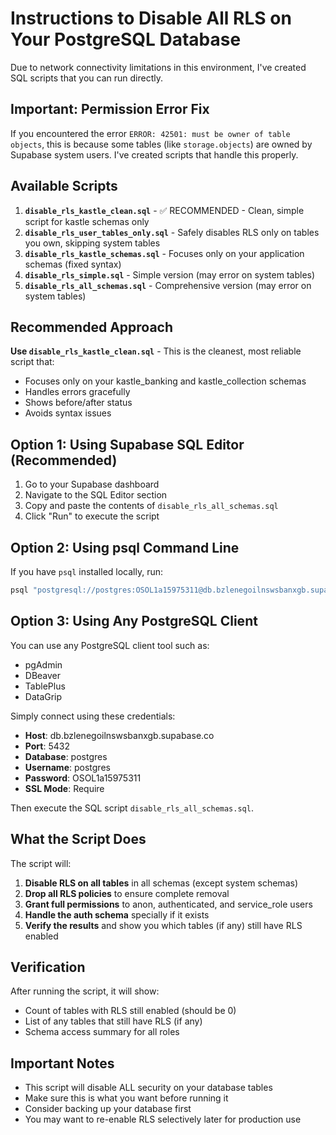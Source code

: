 # Instructions to Disable All RLS on Your PostgreSQL Database

Due to network connectivity limitations in this environment, I've created SQL scripts that you can run directly. 

## Important: Permission Error Fix

If you encountered the error `ERROR: 42501: must be owner of table objects`, this is because some tables (like `storage.objects`) are owned by Supabase system users. I've created scripts that handle this properly.

## Available Scripts

1. **`disable_rls_kastle_clean.sql`** - ✅ RECOMMENDED - Clean, simple script for kastle schemas only
2. **`disable_rls_user_tables_only.sql`** - Safely disables RLS only on tables you own, skipping system tables
3. **`disable_rls_kastle_schemas.sql`** - Focuses only on your application schemas (fixed syntax)
4. **`disable_rls_simple.sql`** - Simple version (may error on system tables)
5. **`disable_rls_all_schemas.sql`** - Comprehensive version (may error on system tables)

## Recommended Approach

**Use `disable_rls_kastle_clean.sql`** - This is the cleanest, most reliable script that:
- Focuses only on your kastle_banking and kastle_collection schemas
- Handles errors gracefully
- Shows before/after status
- Avoids syntax issues

## Option 1: Using Supabase SQL Editor (Recommended)

1. Go to your Supabase dashboard
2. Navigate to the SQL Editor section
3. Copy and paste the contents of `disable_rls_all_schemas.sql`
4. Click "Run" to execute the script

## Option 2: Using psql Command Line

If you have `psql` installed locally, run:

```bash
psql "postgresql://postgres:OSOL1a15975311@db.bzlenegoilnswsbanxgb.supabase.co:5432/postgres" -f disable_rls_all_schemas.sql
```

## Option 3: Using Any PostgreSQL Client

You can use any PostgreSQL client tool such as:
- pgAdmin
- DBeaver
- TablePlus
- DataGrip

Simply connect using these credentials:
- **Host**: db.bzlenegoilnswsbanxgb.supabase.co
- **Port**: 5432
- **Database**: postgres
- **Username**: postgres
- **Password**: OSOL1a15975311
- **SSL Mode**: Require

Then execute the SQL script `disable_rls_all_schemas.sql`.

## What the Script Does

The script will:

1. **Disable RLS on all tables** in all schemas (except system schemas)
2. **Drop all RLS policies** to ensure complete removal
3. **Grant full permissions** to anon, authenticated, and service_role users
4. **Handle the auth schema** specially if it exists
5. **Verify the results** and show you which tables (if any) still have RLS enabled

## Verification

After running the script, it will show:
- Count of tables with RLS still enabled (should be 0)
- List of any tables that still have RLS (if any)
- Schema access summary for all roles

## Important Notes

- This script will disable ALL security on your database tables
- Make sure this is what you want before running it
- Consider backing up your database first
- You may want to re-enable RLS selectively later for production use